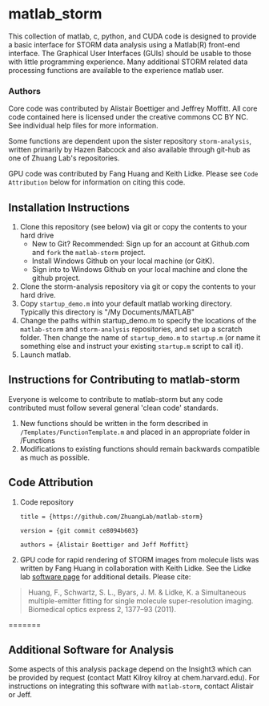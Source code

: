 # matlab_storm #
This collection of matlab, c, python, and CUDA code is designed to provide a basic interface for STORM data analysis using a Matlab(R) front-end interface.  The Graphical User Interfaces (GUIs) should be usable to those with little programming experience.  Many additional STORM related data processing functions are available to the experience matlab user.  

### Authors ###
Core code was contributed by Alistair Boettiger and Jeffrey Moffitt.  All core code contained here is licensed under the creative commons CC BY NC.  See individual help files for more information.

Some functions are dependent upon the sister repository `storm-analysis`, written primarily by Hazen Babcock and also available through git-hub as one of Zhuang Lab's repositories.   

GPU code was contributed by Fang Huang and Keith Lidke.   Please see `Code Attribution` below for information on citing this code. 

## Installation Instructions ##
1. Clone this repository (see below) via git or copy the contents to your hard drive
    * New to Git? Recommended: Sign up for an account at Github.com and `fork` the `matlab-storm` project.
    * Install Windows Github on your local machine (or GitK).
    * Sign into to Windows Github on your local machine and clone the github project.
2. Clone the storm-analysis repository via git or copy the contents to your hard drive. 
2. Copy `startup_demo.m` into your default matlab working directory. Typically this directory is "/My Documents/MATLAB"
3. Change the paths within startup\_demo.m to specify the locations of the `matlab-storm` and `storm-analysis` repositories, and set up a scratch folder.  Then change the name of `startup_demo.m` to `startup.m` (or name it something else and instruct your existing `startup.m` script to call it).  
5. Launch matlab.

## Instructions for Contributing to matlab-storm
Everyone is welcome to contribute to matlab-storm but any code contributed must follow several general 'clean code' standards.

1. New functions should be written in the form described in `/Templates/FunctionTemplate.m` and placed in an appropriate folder in /Functions
2. Modifications to existing functions should remain backwards compatible as much as possible.

## Code Attribution
1. Code repository
 
     `title = {https://github.com/ZhuangLab/matlab-storm}`

     `version = {git commit ce8094b603}`  

	`authors = {Alistair Boettiger and Jeff Moffitt}`


2. GPU code for rapid rendering of STORM images from molecule lists was written by Fang Huang in collaboration with Keith Lidke.  See the Lidke lab [software page](http://panda3.phys.unm.edu/~klidke/software.html) for additional details.  Please cite:
>  Huang, F., Schwartz, S. L., Byars, J. M. & Lidke, K. a Simultaneous multiple-emitter fitting for single molecule super-resolution imaging. Biomedical optics express 2, 1377–93 (2011).

=======
## Additional Software for Analysis
Some aspects of this analysis package depend on the Insight3 which can be provided by request (contact Matt Kilroy kilroy at chem.harvard.edu). For instructions on integrating this software with `matlab-storm`, contact Alistair or Jeff. 
